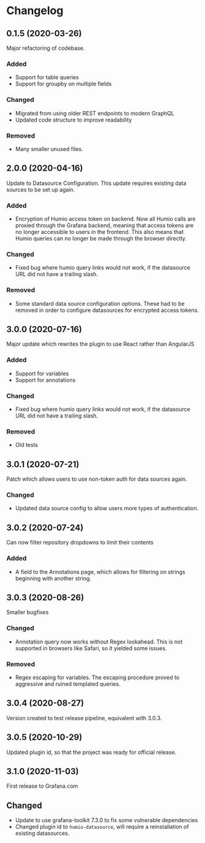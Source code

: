 
# Changelog


## 0.1.5 (2020-03-26)
Major refactoring of codebase. 
### Added 
- Support for table queries
- Support for groupby on multiple fields

### Changed
- Migrated from using older REST endpoints to modern GraphQL
- Updated code structure to improve readability

### Removed
- Many smaller unused files.

## 2.0.0 (2020-04-16)
Update to Datasource Configuration. This update requires existing data sources to be set up again.
### Added 
- Encryption of Humio access token on backend. Now all Humio calls are proxied through the Grafana backend, meaning that access tokens are no longer accessible to users in the frontend. This also means that Humio queries can no longer be made through the browser directly.

### Changed
- Fixed bug where humio query links would not work, if the datasource URL did not have a trailing slash.

### Removed
- Some standard data source configuration options. These had to be removed in order to configure datasources for encrypted access tokens.

## 3.0.0 (2020-07-16)
Major update which rewrites the plugin to use React rather than AngularJS
### Added 
- Support for variables
- Support for annotations

### Changed
- Fixed bug where humio query links would not work, if the datasource URL did not have a trailing slash.

### Removed
- Old tests

## 3.0.1 (2020-07-21)
Patch which allows users to use non-token auth for data sources again.

### Changed
- Updated data source config to allow users more types of authentication.

## 3.0.2 (2020-07-24)
Can now filter repository dropdowns to limit their contents

### Added
- A field to the Annotations page, which allows for filtering on strings beginning with another string.


## 3.0.3 (2020-08-26)
Smaller bugfixes

### Changed
- Annotation query now works without Regex lookahead. This is not supported in browsers like Safari, so it yielded some issues.

### Removed
- Regex escaping for variables. The escaping procedure proved to aggressive and ruined templated queries.

## 3.0.4 (2020-08-27)
Version created to test release pipeline, equivalent with 3.0.3.

## 3.0.5 (2020-10-29)
Updated plugin id, so that the project was ready for official release.

## 3.1.0 (2020-11-03)
First release to Grafana.com
## Changed
- Update to use grafana-toolkit 7.3.0 to fix some vulnerable dependencies
- Changed plugin id to `humio-datasource`, will require a reinstallation of existing datasources.
